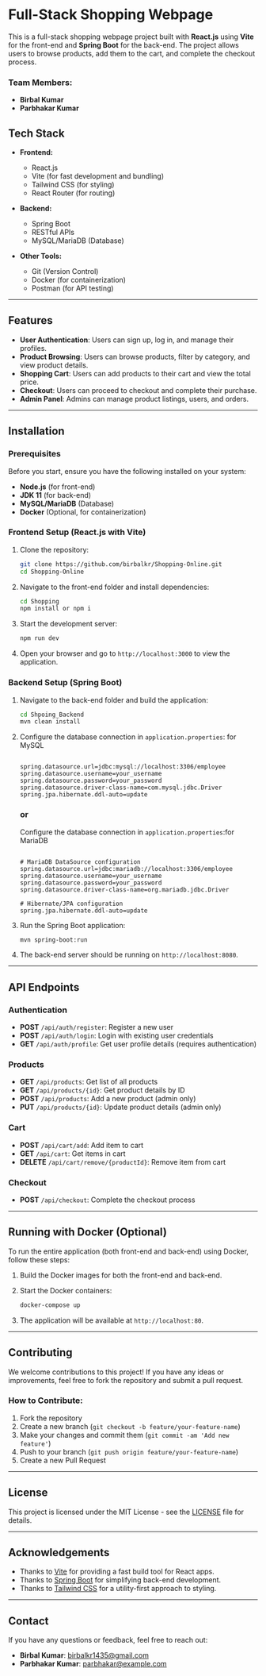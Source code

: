 # Full-Stack Shopping Webpage

This is a full-stack shopping webpage project built with **React.js** using **Vite** for the front-end and **Spring Boot** for the back-end. The project allows users to browse products, add them to the cart, and complete the checkout process.

### Team Members:
- **Birbal Kumar**
- **Parbhakar Kumar**

## Tech Stack
- **Frontend:**
  - React.js
  - Vite (for fast development and bundling)
  - Tailwind CSS (for styling)
  - React Router (for routing)

- **Backend:**
  - Spring Boot
  - RESTful APIs
  - MySQL/MariaDB (Database)

- **Other Tools:**
  - Git (Version Control)
  - Docker (for containerization)
  - Postman (for API testing)

---

## Features
- **User Authentication**: Users can sign up, log in, and manage their profiles.
- **Product Browsing**: Users can browse products, filter by category, and view product details.
- **Shopping Cart**: Users can add products to their cart and view the total price.
- **Checkout**: Users can proceed to checkout and complete their purchase.
- **Admin Panel**: Admins can manage product listings, users, and orders.

---

## Installation

### Prerequisites

Before you start, ensure you have the following installed on your system:

- **Node.js** (for front-end)
- **JDK 11** (for back-end)
- **MySQL/MariaDB** (Database)
- **Docker** (Optional, for containerization)

### Frontend Setup (React.js with Vite)

1. Clone the repository:
    ```bash
    git clone https://github.com/birbalkr/Shopping-Online.git
    cd Shopping-Online
    ```

2. Navigate to the front-end folder and install dependencies:
    ```bash
    cd Shopping
    npm install or npm i
    ```

3. Start the development server:
    ```bash
    npm run dev
    ```

4. Open your browser and go to `http://localhost:3000` to view the application.

### Backend Setup (Spring Boot)

1. Navigate to the back-end folder and build the application:
    ```bash
    cd Shpoing_Backend
    mvn clean install
    ```

2. Configure the database connection in `application.properties`: for MySQL
    ```properties

    spring.datasource.url=jdbc:mysql://localhost:3306/employee
    spring.datasource.username=your_username
    spring.datasource.password=your_password
    spring.datasource.driver-class-name=com.mysql.jdbc.Driver
    spring.jpa.hibernate.ddl-auto=update   

    ```
    ### or

    Configure the database connection in `application.properties`:for MariaDB
    ```properties

    # MariaDB DataSource configuration
    spring.datasource.url=jdbc:mariadb://localhost:3306/employee
    spring.datasource.username=your_username
    spring.datasource.password=your_password
    spring.datasource.driver-class-name=org.mariadb.jdbc.Driver

    # Hibernate/JPA configuration
    spring.jpa.hibernate.ddl-auto=update

    ```

3. Run the Spring Boot application:
    ```bash
    mvn spring-boot:run
    ```

4. The back-end server should be running on `http://localhost:8080`.

---

## API Endpoints

### Authentication
- **POST** `/api/auth/register`: Register a new user
- **POST** `/api/auth/login`: Login with existing user credentials
- **GET** `/api/auth/profile`: Get user profile details (requires authentication)

### Products
- **GET** `/api/products`: Get list of all products
- **GET** `/api/products/{id}`: Get product details by ID
- **POST** `/api/products`: Add a new product (admin only)
- **PUT** `/api/products/{id}`: Update product details (admin only)

### Cart
- **POST** `/api/cart/add`: Add item to cart
- **GET** `/api/cart`: Get items in cart
- **DELETE** `/api/cart/remove/{productId}`: Remove item from cart

### Checkout
- **POST** `/api/checkout`: Complete the checkout process

---

## Running with Docker (Optional)

To run the entire application (both front-end and back-end) using Docker, follow these steps:

1. Build the Docker images for both the front-end and back-end.

2. Start the Docker containers:
    ```bash
    docker-compose up
    ```

3. The application will be available at `http://localhost:80`.

---

## Contributing

We welcome contributions to this project! If you have any ideas or improvements, feel free to fork the repository and submit a pull request.

### How to Contribute:
1. Fork the repository
2. Create a new branch (`git checkout -b feature/your-feature-name`)
3. Make your changes and commit them (`git commit -am 'Add new feature'`)
4. Push to your branch (`git push origin feature/your-feature-name`)
5. Create a new Pull Request

---

## License

This project is licensed under the MIT License - see the [LICENSE](LICENSE) file for details.

---

## Acknowledgements

- Thanks to [Vite](https://vitejs.dev/) for providing a fast build tool for React apps.
- Thanks to [Spring Boot](https://spring.io/projects/spring-boot) for simplifying back-end development.
- Thanks to [Tailwind CSS](https://tailwindcss.com/) for a utility-first approach to styling.

---

## Contact

If you have any questions or feedback, feel free to reach out:

- **Birbal Kumar**: [birbalkr1435@gmail.com](mailto:your-email@example.com)
- **Parbhakar Kumar**: [parbhakar@example.com](mailto:parbhakar@example.com)

